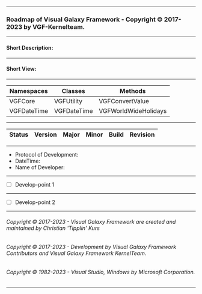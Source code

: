 ----
### Roadmap of Visual Galaxy Framework - Copyright © 2017-2023 by VGF-Kernelteam.
----
#### Short Description:
----
#### Short View:
----
| Namespaces | Classes | Methods |
| ---------- | ------- | ------- |
| VGFCore    | VGFUtility | VGFConvertValue |
| VGFDateTime | VGFDateTime | VGFWorldWideHolidays |
----
| Status		| Version | Major | Minor | Build | Revision |
| --------- | ------- | ----- | ----- | ----- | -------- |
----
 - Protocol of Development:
 - DateTime:
 - Name of Developer:
----
 - [ ] Develop-point 1 
----
 - [ ] Develop-point 2 
----
###### Copyright © 2017-2023 - Visual Galaxy Framework are created and maintained by Christian 'Tipplin' Kurs
###### Copyright © 2017-2023 - Development by Visual Galaxy Framework Contributors and Visual Galaxy Framework KernelTeam.
###### Copyright © 1982-2023 - Visual Studio, Windows by Microsoft Corporation.
----
